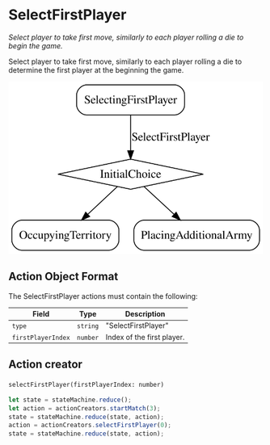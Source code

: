 

# SelectFirstPlayer

*Select player to take first move, similarly to each player rolling a die
to begin the game.*

Select player to take first move, similarly to each player rolling a die to determine the first player at the beginning the game.

![SelectFirstPlayer state diagram](selectfirstplayer.svg)
  

## Action Object Format
The SelectFirstPlayer actions must contain the following:

Field        | Type       | Description
------------ | ---------- | -----------
`type`     | `string` | "SelectFirstPlayer"
`firstPlayerIndex` | `number` | Index of the first player.


## Action creator
`selectFirstPlayer(firstPlayerIndex: number)`


```javascript
let state = stateMachine.reduce();
let action = actionCreators.startMatch(3);
state = stateMachine.reduce(state, action);
action = actionCreators.selectFirstPlayer(0);
state = stateMachine.reduce(state, action);
```
  
  
  